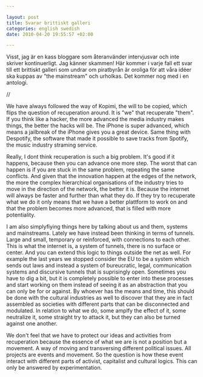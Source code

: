 ```yaml
--- 

layout: post
title: Svarar brittiskt galleri 
categories: english swedish 
date: 2010-04-20 19:55:57 +02:00 

---
```


Visst, jag är en kass bloggare som återanvänder intervjusvar och inte skriver kontinuerligt. Jag känner skammen! Här kommer i varje fall ett svar till ett brittiskt galleri som undrar om piratbyrån är oroliga för att våra idéer ska kuppas av "the mainstream" och urholkas. Det kommer nog med i en antologi.

//

We have always followed the way of Kopimi, the will to be copied, which flips the question of recuperation around. It is "we" that recuperate "them". If you think like a hacker, the more advanced the media industry makes things, the better the hacks will be. The iPhone is super advanced, which means a jailbreak of the iPhone gives you a great device. Same thing with Despotify, the software that made it possible to save tracks from Spotify, the music industry straming service.

Really, I dont think recuperation is such a big problem. It's good if it happens, because then you can advance one more step. The worst that can happen is if you are stuck in the same problem, repeating the same conflicts. And given that the innovation happen at the edges of the network, the more the complex hierarchical organisations of the industry tries to move in the direction of the network, the better it is. Because the internet will always be faster and further than what they do. If they try to recuperate what we do it only means that we have a better plattform to work on and that the problem becomes more advanced, that is filled with more potentiality.

I am also simplyfiying things here by talking about us and them, systems and mainstreams. Lately we have instead been thinking in terms of tunnels. Large and small, temporary or reinforced, with connections to each other. This is what the internet is, a system of tunnels, there is no surface or center. And you can extend this logic to things outside the net as well. For example the last years we stopped consider the EU to be a system which sends out laws and instead a system of bureucratic, legal, communication systems and discursive tunnels that is suprisingly open. Sometimes you have to dig a bit, but it is completely possible to enter into these processes and start working on them instead of seeing it as an abstraction that you can only be for or against. By whoever has the means and time, this should be done with the cultural industries as well to discover that they are in fact assembled as societies with different parts that can be disconnected and modulated. In relation to what we do, some amplfy the effect of it, some neutralize it, some straight try to attack it, but they can also be turned against one another.

We don't feel that we have to protect our ideas and activities from recuperation because the essence of what we are is not a position but a movement. A way of moving and transversing different political issues. All projects are events and movement. So the question is how these event interact with different parts of activist, capitalist and cultural logics. This can only be answered by experimentation.


